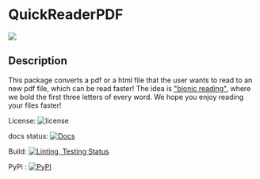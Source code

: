 # QuickReaderPDF

[![](https://img.shields.io/badge/project-link-green)](https://github.com/Sbhat92/QuickReaderPDF)

## Description

This package converts a pdf or a html file that the user wants to read to an new pdf file, which can be read faster! The idea is ["bionic reading"](https://www.huffingtonpost.co.uk/entry/what-is-bionic-reading-does-it-work_uk_628749a3e4b05cfc268a59ff), where we bold the first three letters of every word. We hope you enjoy reading your files faster!

License: ![license](https://img.shields.io/badge/license-MIT-blue)

docs status: [![Docs](https://img.shields.io/readthedocs/quickreaderpdf)](https://quickreaderpdf.readthedocs.io/en/latest/index.html)
  
Build: [![Linting, Testing Status](https://github.com/Sbhat92/QuickReaderPDF/actions/workflows/setup.yaml/badge.svg)](https://github.com/Sbhat92/QuickReaderPDF/actions/workflows/setup.yaml)

PyPi : [![PyPI](https://img.shields.io/pypi/v/QuickReaderPDF)](https://pypi.org/project/QuickReaderPDF/)
